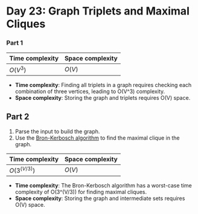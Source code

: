 # Day 23: Graph Triplets and Maximal Cliques

### Part 1

| Time complexity | Space complexity |
|-----------------|------------------|
| $O(V^{3})$         | $O(V)$           |

- **Time complexity**: Finding all triplets in a graph requires checking each combination of three vertices, leading to O(V^3) complexity.
- **Space complexity**: Storing the graph and triplets requires O(V) space.

## Part 2
1. Parse the input to build the graph.
2. Use the [Bron-Kerbosch algorithm](https://en.wikipedia.org/wiki/Bron%E2%80%93Kerbosch_algorithm#cite_note-5) to find the maximal clique in the graph.

| Time complexity | Space complexity |
|-----------------|------------------|
| $O(3^{(V/3)})$      | $O(V)$             |

- **Time complexity**: The Bron-Kerbosch algorithm has a worst-case time complexity of O(3^(V/3)) for finding maximal cliques.
- **Space complexity**: Storing the graph and intermediate sets requires O(V) space.
